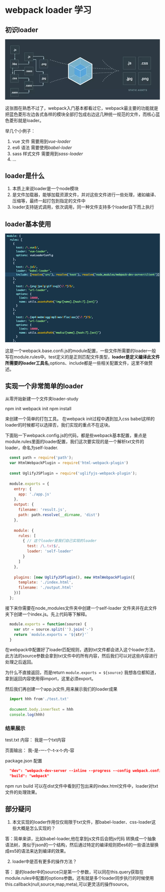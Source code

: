 # webpack loader 学习

## 初识loader

![](./loading-pic.webp)

这张图在熟悉不过了，webpack入门基本都看过它，webpack最主要的功能就是把蓝色菱形左边各式各样的模块全部打包成右边这几种统一规范的文件，而核心蓝色菱形就是loader。

举几个小例子：

1. vue 文件 需要用到*vue-loader*
2. es6 语法 需要使用*babel-loder*
3. sass 样式文件 需要用到*sass-loader*
4. ...

## loader是什么

1. 本质上来说loader是一个node模块
2. 是文件加载器，能够加载资源文件，并对这些文件进行一些处理，诸如编译、压缩等，最终一起打包到指定的文件中
3. loader支持链式调用，依次调用，同一种文件支持多个loader自下而上执行

## loader基本使用

![](./loader-pic2.png)

这是一个webpack.base.confi.js的module配置，一些文件所需要的loader一般写在module.rules中。test定义的是正则匹配文件类型，**loader是定义编译此文件所需要的loader工具名**,options、include都是一些相关配置文件，这里不做赘述。

## 实现一个非常简单的loader

从零开始新建一个文件夹loader-study

npm init
webpack init
npm install

来创建一个简单的打包工具。
在webpack init过程中遇到加入css babel这样的loader的时候都可以选择否，我们实现的重点不在这块。

下面贴一下webpack.config.js的代码，都是些webpack基本配置，重点是module.rules里面的loader配置，我们这次要实现的是一个解析txt文件的loader，命名为self-loader.

```javascript
  const path = require('path');
  var HtmlWebpackPlugin = require('html-webpack-plugin')

  const UglifyJSPlugin = require('uglifyjs-webpack-plugin');

  module.exports = {
    entry: {
      app: './app.js'
    },
    output: {
      filename: 'result.js',
      path: path.resolve(__dirname, 'dist')
    },

    module: {
      rules: [ 
        { // 这个loader是我们自己实现的loader
          test: /\.txt$/,
          loader: 'self-loader'
        }
      ]
    },

    plugins: [new UglifyJSPlugin(), new HtmlWebpackPlugin({
      template: './index.html',
      filename: './output.html'
    })]
  };
```

接下来你需要在node_modules文件夹中创建一个self-loader 文件夹并在此文件夹下创建一个index.js。先上代码等下解释。

```javascript
  module.exports = function(source) {
    var str = source.split('').join('-')
    return `module.exports = '${str}'`
  }
```

在webpack中配置好了loader匹配规则，遇到txt文件都会进入这个loader方法，此方法的source参数会拿到txt文件中的所有内容，然后我们可以对这些内容进行处理之后返回。

为什么不直接返回，而是return `module.exports = ${source}` 
我想各位都知道，拿到返回内容使用得import，这里必须export。

然后我们再创建一个app.js文件,用来展示我们的loader成果

```javascript
  import hhh from'./test.txt'

  document.body.innerText = hhh
  console.log(hhh)
```

### 结果展示

test.txt 内容：  我是一个txt内容

页面输出：
我-是-一-个-t-x-t-内-容

package.json 配置

```json
  "dev": "webpack-dev-server --inline --progress --config webpack.config.js",
  "build": "webpack"
```

npm run build 可以在dist文件中看到打包出来的index.html文件中，loader对txt文件的处理效果。

## 部分疑问

1. 本文实现的loader作用仅仅局限于txt文件，那babel-loader、css-loader这些大概是怎么实现的？ 

答：简单来讲，比如babel-loader,他在拿到js文件后会把js代码 转换成一个抽象语法树，类似于json的一个结构，然后通过特定的编译规则把es6的一些语法替换成es5的语法来达到编译的效果。

2. loader中是否有更多的操作方法？

答： 是的loader中的source只是第一个参数，可以同在this.query获取在module.rules中配置的options参数。还有就是多个loader同步执行的时候使用this.callback(null,source,map,meta),可以更灵活的操作source。
